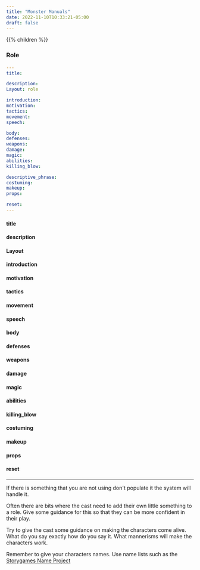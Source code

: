 ```yaml
---
title: "Monster Manuals"
date: 2022-11-10T10:33:21-05:00
draft: false
---
```


{{% children %}}

### Role

```yaml
---
title: 

description: 
Layout: role

introduction: 
motivation: 
tactics: 
movement:
speech:

body:
defenses: 
weapons: 
damage:
magic: 
abilities:
killing_blow: 

descriptive_phrase:
costuming: 
makeup:
props: 

reset:
---
```

#### title

#### description

#### Layout

#### introduction 

#### motivation

#### tactics

#### movement

#### speech

#### body

#### defenses

#### weapons

#### damage

#### magic

#### abilities

#### killing_blow

#### costuming

#### makeup

#### props

#### reset

---

If there is something that you are not using don't populate it the system will handle it. 

Often there are bits where the cast need to add their own little something to a role. Give some guidance for this so that they can be more confident in their play.

Try to give the cast some guidance on making the characters come alive. What do you say exactly how do you say it. What mannerisms will make the characters work. 

Remember to give your characters names. Use name lists such as the [Storygames Name Project](http://eakett.ca/sgnp/)  







 
